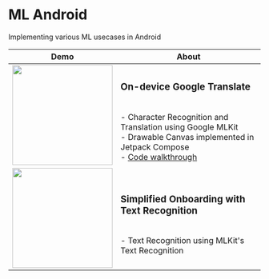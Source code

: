 # ML Android
 Implementing various ML usecases in Android
 
| **Demo** | **About** |
|--|--|
| <img src="https://github.com/surajsau/ML-Android/blob/main/screenshots/translate_app.gif" width="200"/> | <h3>On-device Google Translate</h3><br> - Character Recognition and Translation using Google MLKit<br>- Drawable Canvas implemented in Jetpack Compose<br>- [Code walkthrough](https://proandroiddev.com/on-device-google-translate-with-jetpack-compose-mlkit-7a48f5b11948) |
| <img src="https://github.com/surajsau/ML-Android/blob/main/screenshots/card_reader.gif" width="200"/> | <h3>Simplified Onboarding with Text Recognition</h3><br> - Text Recognition using MLKit's Text Recognition|
